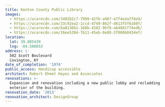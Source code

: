 ```yaml
---
title: Kenton County Public Library
images:
  - https://ucarecdn.com/3492b2c7-7999-42fb-a967-47f4eda7f0e9/
  - https://ucarecdn.com/33c92ea2-1ccd-4749-862f-d613f5f6160f/
  - https://ucarecdn.com/6a8130b1-168b-4382-9bf8-ab4881f74ed6/
  - https://ucarecdn.com/16ee5304-7b11-45eb-8e88-3f006b8434ef/
location:
  lat: 39.085439
  lng: -84.508853
address: |-
  502 Scott Boulevard
  Covington, KY
date_of_completion: '1974'
public_access: Handicap accessible
architect: Robert Ehmet Hayes and Associates
renovations: >-
  Expansion and renovation including a new public lobby and recladding the
  exterior of the building.
renovation_date: '2013'
renovation_architect: DesignGroup
---
```

